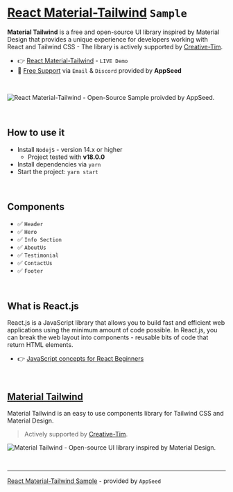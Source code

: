 # [React Material-Tailwind](https://github.com/app-generator/sample-material-tailwind) `Sample`

**Material Tailwind** is a free and open-source UI library inspired by Material Design that provides a unique experience for developers working with React and Tailwind CSS - The library is actively supported by [Creative-Tim](https://www.creative-tim.com/?AFFILIATE=128200).

- 👉 [React Material-Tailwind](https://sample-material-tailwind.appseed-srv1.com/) - `LIVE Demo`
- 🚀 [Free Support](https://appseed.us/support/) via `Email` & `Discord` provided by **AppSeed**

<br />

![React Material-Tailwind - Open-Source Sample proivded by AppSeed.](https://user-images.githubusercontent.com/51070104/204786262-1dfa1810-3e4e-474c-84df-213faaa3a87b.jpg)

<br />

## How to use it 

- Install `NodejS` - version 14.x or higher 
  - Project tested with **v18.0.0** 
- Install dependencies via `yarn`
- Start the project: `yarn start` 

<br />

## Components

- ✅ `Header` 
- ✅ `Hero`
- ✅ `Info Section`
- ✅ `AboutUs`
- ✅ `Testimonial`
- ✅ `ContactUs`
- ✅ `Footer`   

<br />

## What is React.js

React.js is a JavaScript library that allows you to build fast and efficient web applications using the minimum amount of code possible. In React.js, you can break the web layout into components - reusable bits of code that return HTML elements. 

- 👉 [JavaScript concepts for React Beginners](https://blog.appseed.us/10-javascript-concepts-for-react-beginners/)

<br />

## [Material Tailwind](https://www.material-tailwind.com/) 

Material Tailwind is an easy to use components library for Tailwind CSS and Material Design.

> Actively supported by [Creative-Tim](https://www.creative-tim.com/?AFFILIATE=128200).

![Material Tailwind - Open-source UI library inspired by Material Design.](https://user-images.githubusercontent.com/51070104/204787709-560342fd-7dfd-4bc3-8b86-14da44030a85.png) 

<br />

--- 
[React Material-Tailwind Sample](https://github.com/app-generator/sample-material-tailwind) - provided by `AppSeed`
